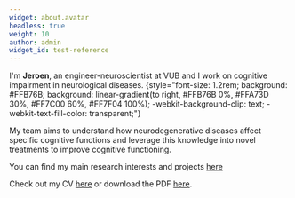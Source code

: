 ```yaml
---
widget: about.avatar
headless: true
weight: 10
author: admin
widget_id: test-reference
---
```

[comment]: <> (👋 Hi, there!)

I'm **Jeroen**, an engineer-neuroscientist at VUB and I work on cognitive impairment in neurological diseases. 
{style="font-size: 1.2rem; background: #FFB76B; background: linear-gradient(to right, #FFB76B 0%, #FFA73D 30%, #FF7C00 60%, #FF7F04 100%); -webkit-background-clip: text; -webkit-text-fill-color: transparent;"}


My team aims to understand how neurodegenerative diseases affect specific cognitive functions and leverage this knowledge into novel treatments to improve cognitive functioning. 

You can find my main research interests and projects [here](/project/) 

Check out my CV [here](/about/) or download the PDF [here](/static/uploads/resume.pdf).




